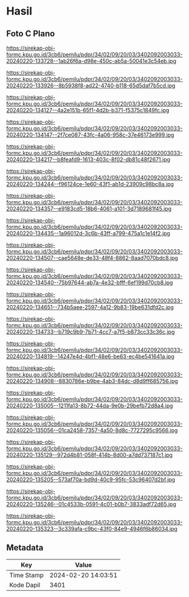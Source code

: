 # Hasil

## Foto C Plano

https://sirekap-obj-formc.kpu.go.id/3cb6/pemilu/pdpr/34/02/09/20/03/3402092003033-20240220-133728--1ab26f6a-d98e-450c-ab5a-50041e3c54eb.jpg

https://sirekap-obj-formc.kpu.go.id/3cb6/pemilu/pdpr/34/02/09/20/03/3402092003033-20240220-133926--8b5938f8-ad22-4740-b118-65d5daf7b5cd.jpg

https://sirekap-obj-formc.kpu.go.id/3cb6/pemilu/pdpr/34/02/09/20/03/3402092003033-20240220-134127--4a2e151b-65f1-4d2b-b371-f5375c1849fc.jpg

https://sirekap-obj-formc.kpu.go.id/3cb6/pemilu/pdpr/34/02/09/20/03/3402092003033-20240220-134147--2f7ce087-43fc-4a06-958c-37e46173e999.jpg

https://sirekap-obj-formc.kpu.go.id/3cb6/pemilu/pdpr/34/02/09/20/03/3402092003033-20240220-134217--b8feafd9-1613-403c-8f02-db81c48f2671.jpg

https://sirekap-obj-formc.kpu.go.id/3cb6/pemilu/pdpr/34/02/09/20/03/3402092003033-20240220-134244--f96124ce-1e60-43f1-ab1d-23909c98bc8a.jpg

https://sirekap-obj-formc.kpu.go.id/3cb6/pemilu/pdpr/34/02/09/20/03/3402092003033-20240220-134357--e9183cd5-18b6-4061-a101-3d7189681f45.jpg

https://sirekap-obj-formc.kpu.go.id/3cb6/pemilu/pdpr/34/02/09/20/03/3402092003033-20240220-134435--1a96012d-3c6b-43ff-a799-475a1c1e14f2.jpg

https://sirekap-obj-formc.kpu.go.id/3cb6/pemilu/pdpr/34/02/09/20/03/3402092003033-20240220-134507--cae5648e-de33-48f4-8862-8aad7070bdc8.jpg

https://sirekap-obj-formc.kpu.go.id/3cb6/pemilu/pdpr/34/02/09/20/03/3402092003033-20240220-134540--75b97644-ab7a-4e32-bfff-6ef199d70cb8.jpg

https://sirekap-obj-formc.kpu.go.id/3cb6/pemilu/pdpr/34/02/09/20/03/3402092003033-20240220-134651--734b5aee-2597-4a12-9b83-19be631dfd2c.jpg

https://sirekap-obj-formc.kpu.go.id/3cb6/pemilu/pdpr/34/02/09/20/03/3402092003033-20240220-134733--b719c9b9-7b71-4cc7-a7f5-b873cc33c36c.jpg

https://sirekap-obj-formc.kpu.go.id/3cb6/pemilu/pdpr/34/02/09/20/03/3402092003033-20240220-134819--14247e4d-4bf1-48e6-be63-ec4be541641a.jpg

https://sirekap-obj-formc.kpu.go.id/3cb6/pemilu/pdpr/34/02/09/20/03/3402092003033-20240220-134908--8830786e-b9be-4ab3-84dc-d8d9ff685756.jpg

https://sirekap-obj-formc.kpu.go.id/3cb6/pemilu/pdpr/34/02/09/20/03/3402092003033-20240220-135005--1211fa13-8b72-44da-9e0b-29befb72d8a4.jpg

https://sirekap-obj-formc.kpu.go.id/3cb6/pemilu/pdpr/34/02/09/20/03/3402092003033-20240220-135056--01ca2458-7357-4a50-8d8c-7727295c9566.jpg

https://sirekap-obj-formc.kpu.go.id/3cb6/pemilu/pdpr/34/02/09/20/03/3402092003033-20240220-135129--972d4b81-058f-414b-8d00-a7dd737187c1.jpg

https://sirekap-obj-formc.kpu.go.id/3cb6/pemilu/pdpr/34/02/09/20/03/3402092003033-20240220-135205--573af70a-bd9d-40c9-95fc-53c96407d2bf.jpg

https://sirekap-obj-formc.kpu.go.id/3cb6/pemilu/pdpr/34/02/09/20/03/3402092003033-20240220-135246--01c4533b-0591-4c01-b0b7-3833adf72d65.jpg

https://sirekap-obj-formc.kpu.go.id/3cb6/pemilu/pdpr/34/02/09/20/03/3402092003033-20240220-135323--3c339afa-c9bc-43f0-84e9-4946f6b86034.jpg


## Metadata

| Key        | Value               |
| ---------- | ------------------- |
| Time Stamp | 2024-02-20 14:03:51 |
| Kode Dapil | 3401                |



